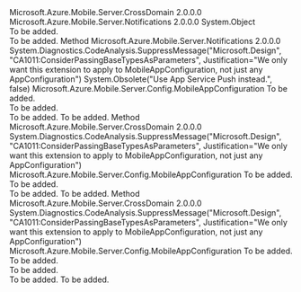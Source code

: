 <Type Name="MobileAppOptionsExtensions" FullName="Microsoft.Azure.Mobile.Server.Config.MobileAppOptionsExtensions">
  <TypeSignature Language="C#" Value="public static class MobileAppOptionsExtensions" />
  <TypeSignature Language="ILAsm" Value=".class public auto ansi abstract sealed beforefieldinit MobileAppOptionsExtensions extends System.Object" />
  <TypeSignature Language="DocId" Value="T:Microsoft.Azure.Mobile.Server.Config.MobileAppOptionsExtensions" />
  <TypeSignature Language="VB.NET" Value="Public Module MobileAppOptionsExtensions" />
  <TypeSignature Language="F#" Value="type MobileAppOptionsExtensions = class" />
  <AssemblyInfo>
    <AssemblyName>Microsoft.Azure.Mobile.Server.CrossDomain</AssemblyName>
    <AssemblyVersion>2.0.0.0</AssemblyVersion>
  </AssemblyInfo>
  <AssemblyInfo>
    <AssemblyName>Microsoft.Azure.Mobile.Server.Notifications</AssemblyName>
    <AssemblyVersion>2.0.0.0</AssemblyVersion>
  </AssemblyInfo>
  <Base>
    <BaseTypeName>System.Object</BaseTypeName>
  </Base>
  <Interfaces />
  <Docs>
    <summary>To be added.</summary>
    <remarks>To be added.</remarks>
  </Docs>
  <Members>
    <Member MemberName="AddPushNotifications">
      <MemberSignature Language="C#" Value="public static Microsoft.Azure.Mobile.Server.Config.MobileAppConfiguration AddPushNotifications (this Microsoft.Azure.Mobile.Server.Config.MobileAppConfiguration options);" />
      <MemberSignature Language="ILAsm" Value=".method public static hidebysig class Microsoft.Azure.Mobile.Server.Config.MobileAppConfiguration AddPushNotifications(class Microsoft.Azure.Mobile.Server.Config.MobileAppConfiguration options) cil managed" />
      <MemberSignature Language="DocId" Value="M:Microsoft.Azure.Mobile.Server.Config.MobileAppOptionsExtensions.AddPushNotifications(Microsoft.Azure.Mobile.Server.Config.MobileAppConfiguration)" />
      <MemberSignature Language="VB.NET" Value="&lt;Extension()&gt;&#xA;Public Function AddPushNotifications (options As MobileAppConfiguration) As MobileAppConfiguration" />
      <MemberSignature Language="F#" Value="static member AddPushNotifications : Microsoft.Azure.Mobile.Server.Config.MobileAppConfiguration -&gt; Microsoft.Azure.Mobile.Server.Config.MobileAppConfiguration" Usage="Microsoft.Azure.Mobile.Server.Config.MobileAppOptionsExtensions.AddPushNotifications options" />
      <MemberType>Method</MemberType>
      <AssemblyInfo>
        <AssemblyName>Microsoft.Azure.Mobile.Server.Notifications</AssemblyName>
        <AssemblyVersion>2.0.0.0</AssemblyVersion>
      </AssemblyInfo>
      <Attributes>
        <Attribute>
          <AttributeName>System.Diagnostics.CodeAnalysis.SuppressMessage("Microsoft.Design", "CA1011:ConsiderPassingBaseTypesAsParameters", Justification="We only want this extension to apply to MobileAppConfiguration, not just any AppConfiguration")</AttributeName>
        </Attribute>
        <Attribute>
          <AttributeName>System.Obsolete("Use App Service Push instead.", false)</AttributeName>
        </Attribute>
      </Attributes>
      <ReturnValue>
        <ReturnType>Microsoft.Azure.Mobile.Server.Config.MobileAppConfiguration</ReturnType>
      </ReturnValue>
      <Parameters>
        <Parameter Name="options" Type="Microsoft.Azure.Mobile.Server.Config.MobileAppConfiguration" RefType="this" />
      </Parameters>
      <Docs>
        <param name="options">To be added.</param>
        <summary>To be added.</summary>
        <returns>To be added.</returns>
        <remarks>To be added.</remarks>
      </Docs>
    </Member>
    <Member MemberName="MapLegacyCrossDomainController">
      <MemberSignature Language="C#" Value="public static Microsoft.Azure.Mobile.Server.Config.MobileAppConfiguration MapLegacyCrossDomainController (this Microsoft.Azure.Mobile.Server.Config.MobileAppConfiguration options);" />
      <MemberSignature Language="ILAsm" Value=".method public static hidebysig class Microsoft.Azure.Mobile.Server.Config.MobileAppConfiguration MapLegacyCrossDomainController(class Microsoft.Azure.Mobile.Server.Config.MobileAppConfiguration options) cil managed" />
      <MemberSignature Language="DocId" Value="M:Microsoft.Azure.Mobile.Server.Config.MobileAppOptionsExtensions.MapLegacyCrossDomainController(Microsoft.Azure.Mobile.Server.Config.MobileAppConfiguration)" />
      <MemberSignature Language="VB.NET" Value="&lt;Extension()&gt;&#xA;Public Function MapLegacyCrossDomainController (options As MobileAppConfiguration) As MobileAppConfiguration" />
      <MemberSignature Language="F#" Value="static member MapLegacyCrossDomainController : Microsoft.Azure.Mobile.Server.Config.MobileAppConfiguration -&gt; Microsoft.Azure.Mobile.Server.Config.MobileAppConfiguration" Usage="Microsoft.Azure.Mobile.Server.Config.MobileAppOptionsExtensions.MapLegacyCrossDomainController options" />
      <MemberType>Method</MemberType>
      <AssemblyInfo>
        <AssemblyName>Microsoft.Azure.Mobile.Server.CrossDomain</AssemblyName>
        <AssemblyVersion>2.0.0.0</AssemblyVersion>
      </AssemblyInfo>
      <Attributes>
        <Attribute>
          <AttributeName>System.Diagnostics.CodeAnalysis.SuppressMessage("Microsoft.Design", "CA1011:ConsiderPassingBaseTypesAsParameters", Justification="We only want this extension to apply to MobileAppConfiguration, not just any AppConfiguration")</AttributeName>
        </Attribute>
      </Attributes>
      <ReturnValue>
        <ReturnType>Microsoft.Azure.Mobile.Server.Config.MobileAppConfiguration</ReturnType>
      </ReturnValue>
      <Parameters>
        <Parameter Name="options" Type="Microsoft.Azure.Mobile.Server.Config.MobileAppConfiguration" RefType="this" />
      </Parameters>
      <Docs>
        <param name="options">To be added.</param>
        <summary>To be added.</summary>
        <returns>To be added.</returns>
        <remarks>To be added.</remarks>
      </Docs>
    </Member>
    <Member MemberName="MapLegacyCrossDomainController">
      <MemberSignature Language="C#" Value="public static Microsoft.Azure.Mobile.Server.Config.MobileAppConfiguration MapLegacyCrossDomainController (this Microsoft.Azure.Mobile.Server.Config.MobileAppConfiguration options, System.Collections.Generic.IEnumerable&lt;string&gt; origins);" />
      <MemberSignature Language="ILAsm" Value=".method public static hidebysig class Microsoft.Azure.Mobile.Server.Config.MobileAppConfiguration MapLegacyCrossDomainController(class Microsoft.Azure.Mobile.Server.Config.MobileAppConfiguration options, class System.Collections.Generic.IEnumerable`1&lt;string&gt; origins) cil managed" />
      <MemberSignature Language="DocId" Value="M:Microsoft.Azure.Mobile.Server.Config.MobileAppOptionsExtensions.MapLegacyCrossDomainController(Microsoft.Azure.Mobile.Server.Config.MobileAppConfiguration,System.Collections.Generic.IEnumerable{System.String})" />
      <MemberSignature Language="VB.NET" Value="&lt;Extension()&gt;&#xA;Public Function MapLegacyCrossDomainController (options As MobileAppConfiguration, origins As IEnumerable(Of String)) As MobileAppConfiguration" />
      <MemberSignature Language="F#" Value="static member MapLegacyCrossDomainController : Microsoft.Azure.Mobile.Server.Config.MobileAppConfiguration * seq&lt;string&gt; -&gt; Microsoft.Azure.Mobile.Server.Config.MobileAppConfiguration" Usage="Microsoft.Azure.Mobile.Server.Config.MobileAppOptionsExtensions.MapLegacyCrossDomainController (options, origins)" />
      <MemberType>Method</MemberType>
      <AssemblyInfo>
        <AssemblyName>Microsoft.Azure.Mobile.Server.CrossDomain</AssemblyName>
        <AssemblyVersion>2.0.0.0</AssemblyVersion>
      </AssemblyInfo>
      <Attributes>
        <Attribute>
          <AttributeName>System.Diagnostics.CodeAnalysis.SuppressMessage("Microsoft.Design", "CA1011:ConsiderPassingBaseTypesAsParameters", Justification="We only want this extension to apply to MobileAppConfiguration, not just any AppConfiguration")</AttributeName>
        </Attribute>
      </Attributes>
      <ReturnValue>
        <ReturnType>Microsoft.Azure.Mobile.Server.Config.MobileAppConfiguration</ReturnType>
      </ReturnValue>
      <Parameters>
        <Parameter Name="options" Type="Microsoft.Azure.Mobile.Server.Config.MobileAppConfiguration" RefType="this" />
        <Parameter Name="origins" Type="System.Collections.Generic.IEnumerable&lt;System.String&gt;" />
      </Parameters>
      <Docs>
        <param name="options">To be added.</param>
        <param name="origins">To be added.</param>
        <summary>To be added.</summary>
        <returns>To be added.</returns>
        <remarks>To be added.</remarks>
      </Docs>
    </Member>
  </Members>
</Type>